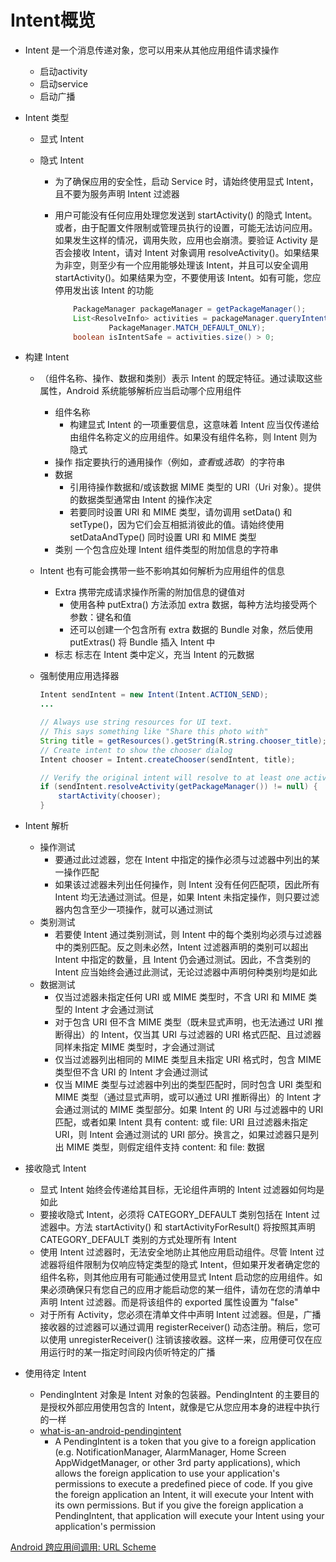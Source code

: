 # Intent概览

+ Intent 是一个消息传递对象，您可以用来从其他应用组件请求操作
  
  + 启动activity
  + 启动service
  + 启动广播
  
+ Intent 类型
  + 显式 Intent
  + 隐式 Intent 
    
    + 为了确保应用的安全性，启动 Service 时，请始终使用显式 Intent，且不要为服务声明 Intent 过滤器
      
    + 用户可能没有任何应用处理您发送到 startActivity() 的隐式 Intent。或者，由于配置文件限制或管理员执行的设置，可能无法访问应用。如果发生这样的情况，调用失败，应用也会崩溃。要验证 Activity 是否会接收 Intent，请对 Intent 对象调用 resolveActivity()。如果结果为非空，则至少有一个应用能够处理该 Intent，并且可以安全调用 startActivity()。如果结果为空，不要使用该 Intent。如有可能，您应停用发出该 Intent 的功能
    
      ```java
          PackageManager packageManager = getPackageManager();
          List<ResolveInfo> activities = packageManager.queryIntentActivities(intent,
                  PackageManager.MATCH_DEFAULT_ONLY);
          boolean isIntentSafe = activities.size() > 0;
      ```
  
+ 构建 Intent
  
  + （组件名称、操作、数据和类别）表示 Intent 的既定特征。通过读取这些属性，Android 系统能够解析应当启动哪个应用组件
    
    + 组件名称
      + 构建显式 Intent 的一项重要信息，这意味着 Intent 应当仅传递给由组件名称定义的应用组件。如果没有组件名称，则 Intent 则为隐式
    + 操作 指定要执行的通用操作（例如，*查看*或*选取*）的字符串
    + 数据
      + 引用待操作数据和/或该数据 MIME 类型的 URI（Uri 对象）。提供的数据类型通常由 Intent 的操作决定
      + 若要同时设置 URI 和 MIME 类型，请勿调用 setData() 和 setType()，因为它们会互相抵消彼此的值。请始终使用 setDataAndType() 同时设置 URI 和 MIME 类型
    + 类别 一个包含应处理 Intent 组件类型的附加信息的字符串
    
  + Intent 也有可能会携带一些不影响其如何解析为应用组件的信息
  
    + Extra 携带完成请求操作所需的附加信息的键值对
      + 使用各种 putExtra() 方法添加 extra 数据，每种方法均接受两个参数：键名和值
      + 还可以创建一个包含所有 extra 数据的 Bundle 对象，然后使用 putExtras() 将 Bundle 插入 Intent 中
    + 标志 标志在 Intent 类中定义，充当 Intent 的元数据
  
  + 强制使用应用选择器
  
    ```java
    Intent sendIntent = new Intent(Intent.ACTION_SEND);
    ...
    
    // Always use string resources for UI text.
    // This says something like "Share this photo with"
    String title = getResources().getString(R.string.chooser_title);
    // Create intent to show the chooser dialog
    Intent chooser = Intent.createChooser(sendIntent, title);
    
    // Verify the original intent will resolve to at least one activity
    if (sendIntent.resolveActivity(getPackageManager()) != null) {
        startActivity(chooser);
    }
    ```

+ Intent 解析
  + 操作测试
    + 要通过此过滤器，您在 Intent 中指定的操作必须与过滤器中列出的某一操作匹配
    + 如果该过滤器未列出任何操作，则 Intent 没有任何匹配项，因此所有 Intent 均无法通过测试。但是，如果 Intent 未指定操作，则只要过滤器内包含至少一项操作，就可以通过测试
  + 类别测试
    + 若要使 Intent 通过类别测试，则 Intent 中的每个类别均必须与过滤器中的类别匹配。反之则未必然，Intent 过滤器声明的类别可以超出 Intent 中指定的数量，且 Intent 仍会通过测试。因此，不含类别的 Intent 应当始终会通过此测试，无论过滤器中声明何种类别均是如此
  + 数据测试
    + 仅当过滤器未指定任何 URI 或 MIME 类型时，不含 URI 和 MIME 类型的 Intent 才会通过测试
    + 对于包含 URI 但不含 MIME 类型（既未显式声明，也无法通过 URI 推断得出）的 Intent，仅当其 URI 与过滤器的 URI 格式匹配、且过滤器同样未指定 MIME 类型时，才会通过测试
    + 仅当过滤器列出相同的 MIME 类型且未指定 URI 格式时，包含 MIME 类型但不含 URI 的 Intent 才会通过测试
    + 仅当 MIME 类型与过滤器中列出的类型匹配时，同时包含 URI 类型和 MIME 类型（通过显式声明，或可以通过 URI 推断得出）的 Intent 才会通过测试的 MIME 类型部分。如果 Intent 的 URI 与过滤器中的 URI 匹配，或者如果 Intent 具有 content: 或 file: URI 且过滤器未指定 URI，则 Intent 会通过测试的 URI 部分。换言之，如果过滤器只是列出 MIME 类型，则假定组件支持 content: 和 file: 数据

+ 接收隐式 Intent
  + 显式 Intent 始终会传递给其目标，无论组件声明的 Intent 过滤器如何均是如此
  + 要接收隐式 Intent，必须将 CATEGORY_DEFAULT 类别包括在 Intent 过滤器中。方法 startActivity() 和 startActivityForResult() 将按照其声明 CATEGORY_DEFAULT 类别的方式处理所有 Intent
  + 使用 Intent 过滤器时，无法安全地防止其他应用启动组件。尽管 Intent 过滤器将组件限制为仅响应特定类型的隐式 Intent，但如果开发者确定您的组件名称，则其他应用有可能通过使用显式 Intent 启动您的应用组件。如果必须确保只有您自己的应用才能启动您的某一组件，请勿在您的清单中声明 Intent 过滤器。而是将该组件的 exported 属性设置为 "false"
  + 对于所有 Activity，您必须在清单文件中声明 Intent 过滤器。但是，广播接收器的过滤器可以通过调用 registerReceiver() 动态注册。稍后，您可以使用 unregisterReceiver() 注销该接收器。这样一来，应用便可仅在应用运行时的某一指定时间段内侦听特定的广播

+ 使用待定 Intent
  + PendingIntent 对象是 Intent 对象的包装器。PendingIntent 的主要目的是授权外部应用使用包含的 Intent，就像是它从您应用本身的进程中执行的一样
  + [what-is-an-android-pendingintent](https://stackoverflow.com/questions/2808796/what-is-an-android-pendingintent)
    + A PendingIntent is a token that you give to a foreign application (e.g. NotificationManager, AlarmManager, Home Screen AppWidgetManager, or other 3rd party applications), which allows the foreign application to use your application's permissions to execute a predefined piece of code. If you give the foreign application an Intent, it will execute your Intent with its own permissions. But if you give the foreign application a PendingIntent, that application will execute your Intent using your application's permission



[Android 跨应用间调用: URL Scheme](https://www.jianshu.com/p/7b09cbac1df4)
